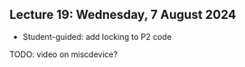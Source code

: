 ## Lecture 19: Wednesday, 7 August 2024

* Student-guided: add locking to P2 code

TODO: video on miscdevice?

